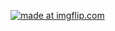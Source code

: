  <a href="https://imgflip.com/gif/26aqyz"><img src="https://i.imgflip.com/26aqyz.gif" title="made at imgflip.com"/></a>
